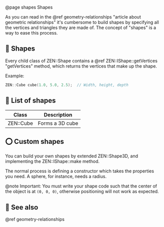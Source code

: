 @page shapes Shapes

As you can read in the
@ref geometry-relationships "article about geometric relationships"
it's cumbersome to build shapes by specifying all the vertices and
triangles they are made of. The concept of "shapes" is a way
to ease this process.

## 🔷 Shapes

Every child class of ZEN::Shape contains a 
@ref ZEN::IShape::getVertices "getVertices" method, which returns
the vertices that make up the shape.

Example:

````cpp
ZEN::Cube cube(1.0, 5.0, 2.5);  // Width, height, depth
````

## 📃 List of shapes

| Class | Description     |
| -- |-----------------|
| ZEN::Cube | Forms a 3D cube |

## ⭕ Custom shapes

You can build your own shapes by extended ZEN::Shape3D, and implementing
the ZEN::IShape::make method.

The normal process is defining a constructor which takes the properties
you need. A sphere, for instance, needs a radius.

@note Important: You must write your shape code such that the center
of the object is at ``(0, 0, 0)``, otherwise positioning will not
work as expected.

## 📜 See also

@ref geometry-relationships
